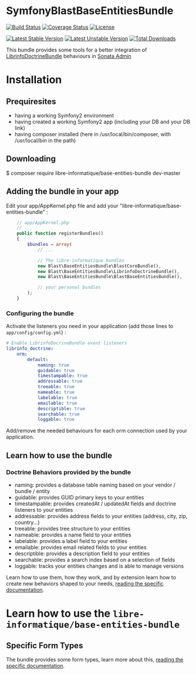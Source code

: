 # SymfonyBlastBaseEntitiesBundle

[![Build Status](https://travis-ci.org/blast-project/BaseEntitiesBundle.svg?branch=master)](https://travis-ci.org/blast-project/BaseEntitiesBundle)
[![Coverage Status](https://coveralls.io/repos/github/blast-project/BaseEntitiesBundle/badge.svg?branch=master)](https://coveralls.io/github/blast-project/BaseEntitiesBundle?branch=master)
[![License](https://img.shields.io/github/license/blast-project/BaseEntitiesBundle.svg?style=flat-square)](./LICENCE.md)

[![Latest Stable Version](https://poser.pugx.org/blast-project/base-entities-bundle/v/stable)](https://packagist.org/packages/blast-project/base-entities-bundle)
[![Latest Unstable Version](https://poser.pugx.org/blast-project/base-entities-bundle/v/unstable)](https://packagist.org/packages/blast-project/base-entities-bundle)
[![Total Downloads](https://poser.pugx.org/blast-project/base-entities-bundle/downloads)](https://packagist.org/packages/blast-project/base-entities-bundle)


This bundle provides some tools for a better integration of
[LibrinfoDoctrineBundle](https://github.com/libre-informatique/SymfonyLibrinfoDoctrineBundle)
behaviours in
[Sonata Admin](https://sonata-project.org/bundles/admin/master/doc/index.html)

Installation
============

Prequiresites
-------------

- having a working Symfony2 environment
- having created a working Symfony2 app (including your DB and your DB link)
- having composer installed (here in /usr/local/bin/composer, with /usr/local/bin in the path)

Downloading
-----------

  $ composer require libre-informatique/base-entities-bundle dev-master

Adding the bundle in your app
-----------------------------

Edit your app/AppKernel.php file and add your "libre-informatique/base-entities-bundle" :

```php
    // app/AppKernel.php
    // ...
    public function registerBundles()
    {
        $bundles = array(
            // ...

            // The libre-informatique bundles
            new Blast\BaseEntitiesBundle\BlastCoreBundle(),
            new Blast\BaseEntitiesBundle\LibrinfoDoctrineBundle(),
            new Blast\BaseEntitiesBundle\BlastBaseEntitiesBundle(),

            // your personal bundles
        );
    }
```
### Configuring the bundle

Activate the listeners you need in your application  (add those lines to ```app/config/config.yml```) :

```yml
# Enable LibrinfoDocrineBundle event listeners
librinfo_doctrine:
    orm:
        default:
            naming: true
            guidable: true
            timestampable: true
            addressable: true
            treeable: true
            nameable: true
            labelable: true
            emailable: true
            descriptible: true
            searchable: true
            loggable: true
```

Add/remove the needed behaviours for each orm connection used by your application.

## Learn how to use the bundle

### Doctrine Behaviors provided by the bundle

- naming: provides a database table naming based on your vendor / bundle / entity
- guidable: provides GUID primary keys to your entities
- timestampable: provides createdAt / updatedAt fields and doctrine listeners to your entities
- addressable: provides address fields to your entities (address, city, zip, country...)
- treeable: provides tree structure to your entities
- nameable: provides a name field to your entities
- labelable: provides a label field to your entities
- emailable: provides email related fields to your entities
- descriptible: provides a description field to your entities
- searchable: provides a search index based on a selection of fields
- loggable:  tracks your entities changes and is able to manage versions

Learn how to use them, how they work, and by extension learn how to create new behaviors shaped to your needs, [reading the specific documentation](Resources/doc/base_entities_management.md).

Learn how to use the ```libre-informatique/base-entities-bundle```
==================================================================

Specific Form Types
-------------------

The bundle provides some form types, learn more about this, [reading the specific documentation](Resources/doc/README-FormTypes.md).
